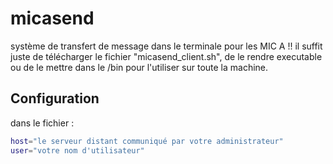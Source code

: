 # micasend
système de transfert de message dans le terminale pour les MIC A !!
il suffit juste de télécharger le fichier "micasend_client.sh", de le rendre executable ou de le mettre dans le /bin pour l'utiliser sur toute la machine.

## Configuration
dans le fichier :
```bash
host="le serveur distant communiqué par votre administrateur"
user="votre nom d'utilisateur"
```
